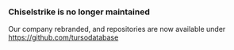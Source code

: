 ### Chiselstrike is no longer maintained

Our company rebranded, and repositories are now available under https://github.com/tursodatabase
